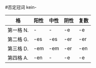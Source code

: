 #否定冠词 kein-

|     格    | 阳性 | 中性 | 阴性 | 复数 |
| --------- | ---- | ---- | ---- | ---- |
| 第一格 N. |  -   |  -   |	 -e  |  -e  |
| 第二格 G. | -es  | -es  |	-er  | -er  |
| 第三格 D. | -em  | -em  |	-er  | -en  |
| 第四格 A. | -en  |  -   |	 -e  |  -e  |